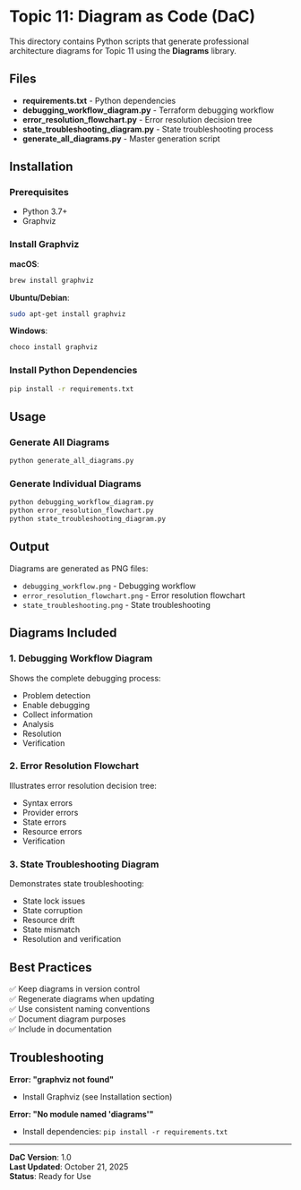 # Topic 11: Diagram as Code (DaC)

This directory contains Python scripts that generate professional architecture diagrams for Topic 11 using the **Diagrams** library.

## Files

- **requirements.txt** - Python dependencies
- **debugging_workflow_diagram.py** - Terraform debugging workflow
- **error_resolution_flowchart.py** - Error resolution decision tree
- **state_troubleshooting_diagram.py** - State troubleshooting process
- **generate_all_diagrams.py** - Master generation script

## Installation

### Prerequisites

- Python 3.7+
- Graphviz

### Install Graphviz

**macOS**:
```bash
brew install graphviz
```

**Ubuntu/Debian**:
```bash
sudo apt-get install graphviz
```

**Windows**:
```bash
choco install graphviz
```

### Install Python Dependencies

```bash
pip install -r requirements.txt
```

## Usage

### Generate All Diagrams

```bash
python generate_all_diagrams.py
```

### Generate Individual Diagrams

```bash
python debugging_workflow_diagram.py
python error_resolution_flowchart.py
python state_troubleshooting_diagram.py
```

## Output

Diagrams are generated as PNG files:
- `debugging_workflow.png` - Debugging workflow
- `error_resolution_flowchart.png` - Error resolution flowchart
- `state_troubleshooting.png` - State troubleshooting

## Diagrams Included

### 1. Debugging Workflow Diagram
Shows the complete debugging process:
- Problem detection
- Enable debugging
- Collect information
- Analysis
- Resolution
- Verification

### 2. Error Resolution Flowchart
Illustrates error resolution decision tree:
- Syntax errors
- Provider errors
- State errors
- Resource errors
- Verification

### 3. State Troubleshooting Diagram
Demonstrates state troubleshooting:
- State lock issues
- State corruption
- Resource drift
- State mismatch
- Resolution and verification

## Best Practices

✅ Keep diagrams in version control  
✅ Regenerate diagrams when updating  
✅ Use consistent naming conventions  
✅ Document diagram purposes  
✅ Include in documentation  

## Troubleshooting

**Error: "graphviz not found"**
- Install Graphviz (see Installation section)

**Error: "No module named 'diagrams'"**
- Install dependencies: `pip install -r requirements.txt`

---

**DaC Version**: 1.0  
**Last Updated**: October 21, 2025  
**Status**: Ready for Use

